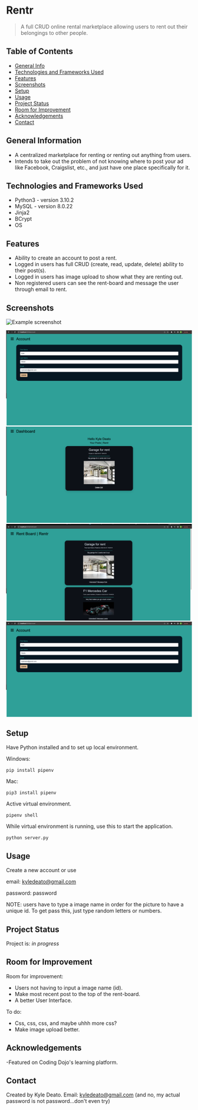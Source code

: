 # Rentr
> A full CRUD online rental marketplace allowing users to rent out their belongings to other people.
<!-- > Live demo [_here_](https://www.example.com). If you have the project hosted somewhere, include the link here. -->

## Table of Contents
* [General Info](#general-information)
* [Technologies and Frameworks Used](#technologies-and-frameworks-used)
* [Features](#features)
* [Screenshots](#screenshots)
* [Setup](#setup)
* [Usage](#usage)
* [Project Status](#project-status)
* [Room for Improvement](#room-for-improvement)
* [Acknowledgements](#acknowledgements)
* [Contact](#contact)
<!-- * [License](#license) -->


## General Information
- A centralized marketplace for renting or renting out anything from users.
- Intends to take out the problem of not knowing where to post your ad like Facebook, Craigslist, etc., and just have one place specifically for it.
<!-- You don't have to answer all the questions - just the ones relevant to your project. -->


## Technologies and Frameworks Used
- Python3 - version 3.10.2
- MySQL - version 8.0.22
- Jinja2
- BCrypt
- OS


## Features
- Ability to create an account to post a rent.
- Logged in users has full CRUD (create, read, update, delete) ability to their post(s).
- Logged in users has image upload to show what they are renting out.
- Non registered users can see the rent-board and message the user through email to rent.


## Screenshots
![Example screenshot](./img/screenshot.png)
<!-- If you have screenshots you'd like to share, include them here. -->
![Login](/read_me_images/account.png)
![Dashboard](/read_me_images/Dashboard.png)
![Rent-Board](/read_me_images/rent-board.png)
![Account](/read_me_images/account.png)


## Setup
Have Python installed and to set up local environment.

Windows:
```
pip install pipenv
```
Mac:
```
pip3 install pipenv
```
Active virtual environment.
```
pipenv shell
```
While virtual environment is running, use this to start the application.
```
python server.py
```
## Usage
Create a new account or use

email: kyledeato@gmail.com

password: password

NOTE: users have to type a image name in order for the picture to have a unique id. To get pass this, just type random letters or numbers.


## Project Status
Project is: _in progress_


## Room for Improvement

Room for improvement:
- Users not having to input a image name (id).
- Make most recent post to the top of the rent-board.
- A better User Interface.

To do:
- Css, css, css, and maybe uhhh more css?
- Make image upload better.


## Acknowledgements
-Featured on Coding Dojo's learning platform.


## Contact
Created by Kyle Deato.
Email: kyledeato@gmail.com
(and no, my actual password is not password...don't even try)


<!-- Optional -->
<!-- ## License -->
<!-- This project is open source and available under the [... License](). -->

<!-- You don't have to include all sections - just the one's relevant to your project -->
